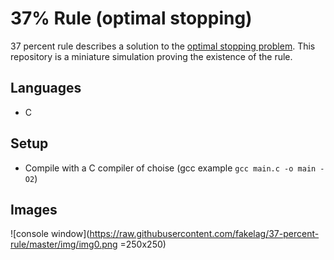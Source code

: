 # 37% Rule (optimal stopping)

37 percent rule describes a solution to the [optimal stopping problem](https://en.wikipedia.org/wiki/Optimal_stopping). This repository is a miniature simulation proving the existence of the rule.

## Languages
* C

## Setup
* Compile with a C compiler of choise (gcc example `gcc main.c -o main -O2`)

## Images

![console window](https://raw.githubusercontent.com/fakelag/37-percent-rule/master/img/img0.png =250x250)